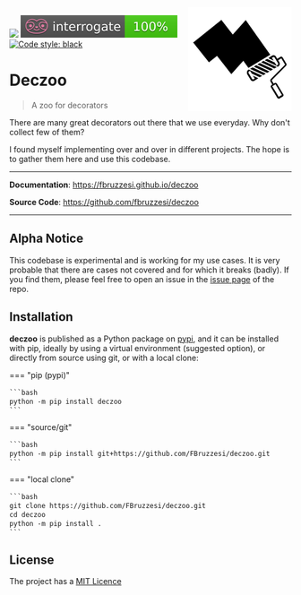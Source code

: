 <img src="img/deczoo-logo.png" width=185 height=185 align="right">

![](https://img.shields.io/github/license/FBruzzesi/deczoo)
<img src ="img/interrogate-shield.svg">
[![Code style: black](https://img.shields.io/badge/code%20style-black-000000.svg)](https://github.com/psf/black)

# Deczoo

> A zoo for decorators

There are many great decorators out there that we use everyday. Why don't collect few of them?

I found myself implementing over and over in different projects. The hope is to gather them here and use this codebase.

---

**Documentation**: https://fbruzzesi.github.io/deczoo

**Source Code**: https://github.com/fbruzzesi/deczoo

---

## Alpha Notice

This codebase is experimental and is working for my use cases. It is very probable that there are cases not covered and for which it breaks (badly). If you find them, please feel free to open an issue in the [issue page](https://github.com/FBruzzesi/deczoo/issues) of the repo.

## Installation

**deczoo** is published as a Python package on [pypi](https://pypi.org/), and it can be installed with pip, ideally by using a virtual environment (suggested option), or directly from source using git, or with a local clone:

=== "pip (pypi)"

    ```bash
    python -m pip install deczoo
    ```

=== "source/git"

    ```bash
    python -m pip install git+https://github.com/FBruzzesi/deczoo.git
    ```

=== "local clone"

    ```bash
    git clone https://github.com/FBruzzesi/deczoo.git
    cd deczoo
    python -m pip install .
    ```

## License

The project has a [MIT Licence](https://github.com/FBruzzesi/deczoo/blob/main/LICENSE)
